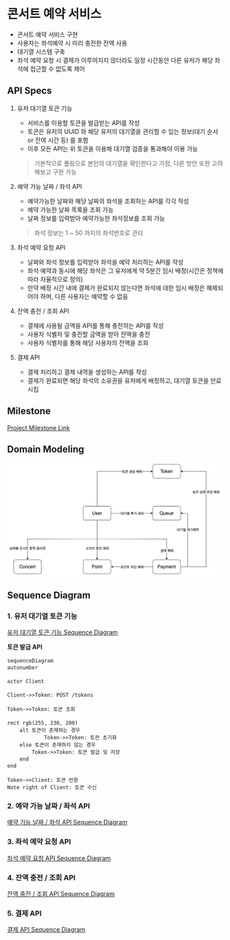 # 콘서트 예약 서비스
* 콘서트 예약 서비스 구현
* 사용자는 좌석예약 시 미리 충전한 잔액 사용
* 대기열 시스템 구축
* 좌석 예약 요청 시 결제가 이루어지지 않더라도 일정 시간동안 다른 유저가 해당 좌석에 접근할 수 없도록 제어

## API Specs
1. 유저 대기열 토큰 기능
   * 서비스를 이용할 토큰을 발급받는 API를 작성
   * 토큰은 유저의 UUID 와 해당 유저의 대기열을 관리할 수 있는 정보(대기 순서 or 잔여 시간 등) 를 포함
   * 이후 모든 API는 위 토큰을 이용해 대기열 검증을 통과해야 이용 가능
    > 기본적으로 폴링으로 본인의 대기열을 확인한다고 가정, 다른 방안 또한 고려해보고 구현 가능

2. 예약 가능 날짜 / 좌석 API
   * 예약가능한 날짜와 해당 날짜의 좌석을 조회하는 API를 각각 작성
   * 예약 가능한 날짜 목록을 조회 가능
   * 날짜 정보를 입력받아 예약가능한 좌석정보를 조회 가능
    > 좌석 정보는 1 ~ 50 까지의 좌석번호로 관리

3. 좌석 예약 요청 API
   * 날짜와 좌석 정보를 입력받아 좌석을 예약 처리하는 API를 작성
   * 좌석 예약과 동시에 해당 좌석은 그 유저에게 약 5분간 임시 배정(시간은 정책에 따라 자율적으로 정의)
   * 만약 배정 시간 내에 결제가 완료되지 않는다면 좌석에 대한 임시 배정은 해제되어야 하며, 다른 사용자는 예약할 수 없음

4. 잔액 충전 / 조회 API
   * 결제에 사용될 금액을 API를 통해 충전하는 API를 작성
   * 사용자 식별자 및 충전할 금액을 받아 잔액을 충전
   * 사용자 식별자를 통해 해당 사용자의 잔액을 조회

5. 결제 API
   * 결제 처리하고 결제 내역을 생성하는 API를 작성
   * 결제가 완료되면 해당 좌석의 소유권을 유저에게 배정하고, 대기열 토큰을 만료시킴

## Milestone
[Project Milestone Link](https://github.com/users/Yn3-3xh/projects/1/views/1)

## Domain Modeling
<div style="background-color: white; display: inline-block;">
    <img src="docs/images/domain-modeling.png" alt="도메인 모델링" style="width: 500px;" />
</div>

## Sequence Diagram
### 1. 유저 대기열 토큰 기능
[유저 대기열 토큰 기능 Sequence Diagram](https://github.com/Yn3-3xh/hanghae-backend-plus/issues/4)

**토큰 발급 API**
``` mermaid
sequenceDiagram
autonumber

actor Client

Client->>Token: POST /tokens

Token->>Token: 토큰 조회

rect rgb(255, 230, 200)
    alt 토큰이 존재하는 경우
            Token->>Token: 토큰 초기화
    else 토큰이 존재하지 않는 경우
        Token->>Token: 토큰 발급 및 저장
    end
end

Token->>Client: 토큰 반환
Note right of Client: 토큰 수신
```

### 2. 예약 가능 날짜 / 좌석 API
[예약 가능 날짜 / 좌석 API Sequence Diagram](https://github.com/Yn3-3xh/hanghae-backend-plus/issues/5)


### 3. 좌석 예약 요청 API
[좌석 예약 요청 API Sequence Diagram](https://github.com/Yn3-3xh/hanghae-backend-plus/issues/6)


### 4. 잔액 충전 / 조회 API
[잔액 충전 / 조회 API Sequence Diagram](https://github.com/Yn3-3xh/hanghae-backend-plus/issues/7)


### 5. 결제 API
[결제 API Sequence Diagram](https://github.com/Yn3-3xh/hanghae-backend-plus/issues/8)

